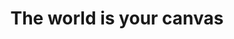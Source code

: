 ---
title: "The world is your canvas"
image: "bookpainting.png"
year: 2022
medium: "Acrylic on paper"
order: 6
---